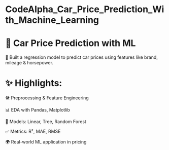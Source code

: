 # CodeAlpha_Car_Price_Prediction_With_Machine_Learning

# 🚗 Car Price Prediction with ML 

🤖 Built a regression model to predict car prices using features like brand, mileage &amp; horsepower.  


# ✨ Highlights:  

🛠 Preprocessing &amp; Feature Engineering  

📊 EDA with Pandas, Matplotlib  

🤖 Models: Linear, Tree, Random Forest  

✅ Metrics: R², MAE, RMSE  

🌍 Real-world ML application in pricing
